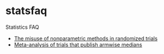 # statsfaq
Statistics FAQ

* [The misuse of nonparametric methods in randomized trials](medians)
* [Meta-analysis of trials that publish armwise medians](mean-from-medians)
